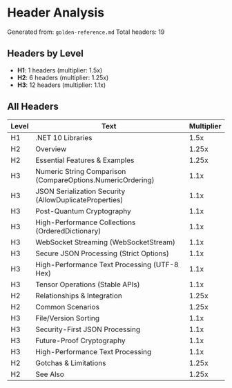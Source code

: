 # Header Analysis

Generated from: `golden-reference.md`
Total headers: 19

## Headers by Level

- **H1**: 1 headers (multiplier: 1.5x)
- **H2**: 6 headers (multiplier: 1.25x)
- **H3**: 12 headers (multiplier: 1.1x)

## All Headers

| Level | Text | Multiplier |
|-------|------|------------|
| H1 | .NET 10 Libraries | 1.5x |
| H2 | Overview | 1.25x |
| H2 | Essential Features & Examples | 1.25x |
| H3 | Numeric String Comparison (CompareOptions.NumericOrdering) | 1.1x |
| H3 | JSON Serialization Security (AllowDuplicateProperties) | 1.1x |
| H3 | Post-Quantum Cryptography | 1.1x |
| H3 | High-Performance Collections (OrderedDictionary) | 1.1x |
| H3 | WebSocket Streaming (WebSocketStream) | 1.1x |
| H3 | Secure JSON Processing (Strict Options) | 1.1x |
| H3 | High-Performance Text Processing (UTF-8 Hex) | 1.1x |
| H3 | Tensor Operations (Stable APIs) | 1.1x |
| H2 | Relationships & Integration | 1.25x |
| H2 | Common Scenarios | 1.25x |
| H3 | File/Version Sorting | 1.1x |
| H3 | Security-First JSON Processing | 1.1x |
| H3 | Future-Proof Cryptography | 1.1x |
| H3 | High-Performance Text Processing | 1.1x |
| H2 | Gotchas & Limitations | 1.25x |
| H2 | See Also | 1.25x |
